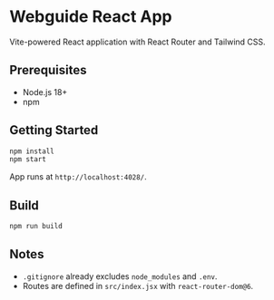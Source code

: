 # Webguide React App

Vite-powered React application with React Router and Tailwind CSS.

## Prerequisites
- Node.js 18+
- npm

## Getting Started

```bash
npm install
npm start
```

App runs at `http://localhost:4028/`.

## Build

```bash
npm run build
```

## Notes
- `.gitignore` already excludes `node_modules` and `.env`.
- Routes are defined in `src/index.jsx` with `react-router-dom@6`.